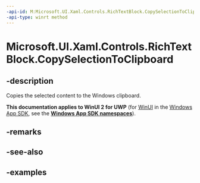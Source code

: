 ```yaml
---
-api-id: M:Microsoft.UI.Xaml.Controls.RichTextBlock.CopySelectionToClipboard
-api-type: winrt method
---
```


<!-- Method syntax.
public void RichTextBlock.CopySelectionToClipboard()
-->

# Microsoft.UI.Xaml.Controls.RichTextBlock.CopySelectionToClipboard

## -description

Copies the selected content to the Windows clipboard.

**This documentation applies to WinUI 2 for UWP** (for [WinUI](/windows/apps/winui/winui3/) in the [Windows App SDK](/windows/apps/windows-app-sdk/), see the **[Windows App SDK namespaces](/windows/windows-app-sdk/api/winrt/)**).

## -remarks

## -see-also

## -examples

